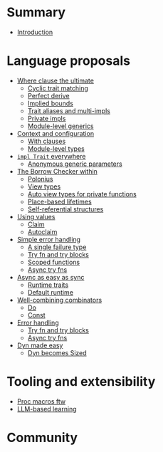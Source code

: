 # Summary

- [Introduction](./introduction.md)

# Language proposals

- [Where clause the ultimate](./where_clause_the_ultimate.md)
    - [Cyclic trait matching](./cyclic_trait_matching.md)
    - [Perfect derive](./perfect_derive.md)
    - [Implied bounds](./implied_bounds.md)
    - [Trait aliases and multi-impls]()
    - [Private impls]()
    - [Module-level generics](./module_level_generics.md)
- [Context and configuration]()
    - [With clauses](./with_clauses.md)
    - [Module-level types]()
- [`impl Trait` everywhere](./impl_trait_everywhere.md)
    - [Anonymous generic parameters](./anonymous_generic_parameters.md)
- [The Borrow Checker within](./borrow_checker.md)
    - [Polonius](./polonius.md)
    - [View types](./view_types.md)
    - [Auto view types for private functions](./auto_view_types.md)
    - [Place-based lifetimes](./place_lifetimes.md)
    - [Self-referential structures](./self_referential.md)
- [Using values](./use.md)
    - [Claim](./claim.md)
    - [Autoclaim](./autoclaim.md)
- [Simple error handling](./error_handling.md)
    - [A single failure type](./failure.md)
    - [Try fn and try blocks](./try.md)
    - [Scoped functions](./try.md)
    - [Async try fns](./async_try.md)
- [Async as easy as sync](./async.md)
    - [Runtime traits]()
    - [Default runtime]()
- [Well-combining combinators](./effects.md)
    - [Do](./do.md)
    - [Const](./const_do.md)
- [Error handling](./error_handling.md)
    - [Try fn and try blocks](./try.md)
    - [Async try fns](./async_try.md)
- [Dyn made easy](./dyn.md)
    - [Dyn becomes Sized](./dyn_star.md)

# Tooling and extensibility

- [Proc macros ftw]()
- [LLM-based learning]()

# Community




